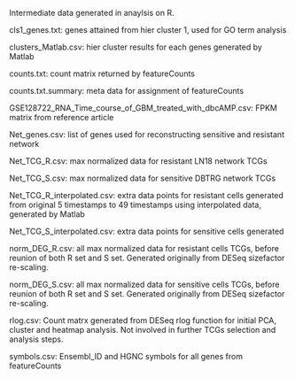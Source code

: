 Intermediate data generated in anaylsis on R.

cls1_genes.txt: genes attained from hier cluster 1, used for GO term analysis

clusters_Matlab.csv: hier cluster results for each genes generated by Matlab

counts.txt: count matrix returned by featureCounts

counts.txt.summary: meta data for assignment of featureCounts

GSE128722_RNA_Time_course_of_GBM_treated_with_dbcAMP.csv: FPKM matrix from reference article

Net_genes.csv: list of genes used for reconstructing sensitive and resistant network

Net_TCG_R.csv: max normalized data for resistant LN18 network TCGs

Net_TCG_S.csv: max normalized data for sensitive DBTRG network TCGs

Net_TCG_R_interpolated.csv: extra data points for resistant cells generated from original 5 timestamps to 49 timestamps using interpolated data, generated by Matlab

Net_TCG_S_interpolated.csv: extra data points for sensitive cells generated

norm_DEG_R.csv: all max normalized data for resistant cells TCGs, before reunion of both R set and S set. Generated originally from DESeq sizefactor re-scaling.

norm_DEG_S.csv: all max normalized data for sensitive cells TCGs, before reunion of both R set and S set. Generated originally from DESeq sizefactor re-scaling.

rlog.csv: Count matrx generated from DESeq rlog function for initial PCA, cluster and heatmap analysis. Not involved in further TCGs selection and analysis steps.

symbols.csv: Ensembl_ID and HGNC symbols for all genes from featureCounts
